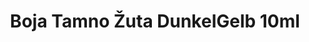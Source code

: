---
layout: product
title: "Boja Tamno Žuta DunkelGelb 10ml"
price: "330" 
desc: "Acrylic Laquer 10mL"
img_path: "/assets/img/RC062.jpg"
brand: "AK "
available: true
special_offer: false
new: false
soon: false
cat: "020000"
subcat: "020200"
subsubcat: "020201"
sifra: "RC062"
---